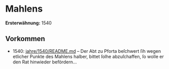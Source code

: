 # Mahlens

**Ersterwähnung:** 1540

## Vorkommen
- 1540: [jahre/1540/README.md](../jahre/1540/README.md) – Der Abt zu Pforta beſchwert ſih wegen etlicher Punkte
des Mahlens halber, bittet ſolhe abzuſchaffen, ſo wolle
er den Rat hinwieder befördern...
